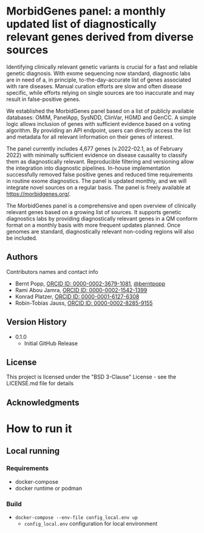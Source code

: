 # MorbidGenes panel: a monthly updated list of diagnostically relevant genes derived from diverse sources

Identifying clinically relevant genetic variants is crucial for a fast and reliable genetic diagnosis. With exome sequencing now standard, diagnostic labs are in need of a, in principle, to-the-day-accurate list of genes associated with rare diseases. Manual curation efforts are slow and often disease specific, while efforts relying on single sources are too inaccurate and may result in false-positive genes.

We established the MorbidGenes panel based on a list of publicly available databases: OMIM, PanelApp, SysNDD, ClinVar, HGMD and GenCC. A simple logic allows inclusion of genes with sufficient evidence based on a voting algorithm. By providing an API endpoint, users can directly access the list and metadata for all relevant information on their genes of interest.

The panel currently includes 4,677 genes (v.2022-02.1, as of February 2022) with minimally sufficient evidence on disease causality to classify them as diagnostically relevant. Reproducible filtering and versioning allow the integration into diagnostic pipelines. In-house implementation successfully removed false positive genes and reduced time requirements in routine exome diagnostics. The panel is updated monthly, and we will integrate novel sources on a regular basis. The panel is freely available at https://morbidgenes.org/.

The MorbidGenes panel is a comprehensive and open overview of clinically relevant genes based on a growing list of sources. It supports genetic diagnostics labs by providing diagnostically relevant genes in a QM conform format on a monthly basis with more frequent updates planned. Once genomes are standard, diagnostically relevant non-coding regions will also be included.


## Authors

Contributors names and contact info

* Bernt Popp, [ORCID ID: 0000-0002-3679-1081](https://orcid.org/0000-0002-3679-1081), [@berntpopp](https://twitter.com/berntpopp)
* Rami Abou Jamra, [ORCID ID: 0000-0002-1542-1399](https://orcid.org/0000-0002-1542-1399)
* Konrad Platzer, [ORCID ID: 0000-0001-6127-6308](https://orcid.org/0000-0001-6127-6308)
* Robin-Tobias Jauss, [ORCID ID: 0000-0002-8285-9155](https://orcid.org/0000-0002-8285-9155)

## Version History

* 0.1.0
    * Initial GitHub Release

## License

This project is licensed under the "BSD 3-Clause" License - see the LICENSE.md file for details

## Acknowledgments

# How to run it
## Local running
### Requirements
- docker-compose
- docker runtime or podman

### Build
- `docker-compose --env-file config_local.env up`
    - `config_local.env` configuration for local environment